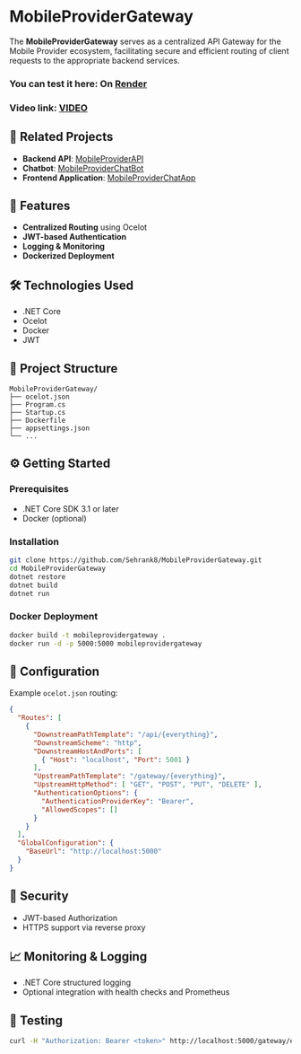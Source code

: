 
# MobileProviderGateway

The **MobileProviderGateway** serves as a centralized API Gateway for the Mobile Provider ecosystem, facilitating secure and efficient routing of client requests to the appropriate backend services.

### You can test it here: On [Render](https://mobileproviderchatapp.onrender.com)
### Video link: [VIDEO](https://drive.google.com/drive/folders/1iURph3ZgeGjW0-FUfo7s3M3Ar8QlmeFc?usp=sharing)
## 🔗 Related Projects

- **Backend API**: [MobileProviderAPI](https://github.com/Sehrank8/MobileProviderAPI)
- **Chatbot**: [MobileProviderChatBot](https://github.com/Sehrank8/MobileProviderChatBot)
- **Frontend Application**: [MobileProviderChatApp](https://github.com/Sehrank8/MobileProviderChatApp)

## 🚀 Features

- **Centralized Routing** using Ocelot
- **JWT-based Authentication**
- **Logging & Monitoring**
- **Dockerized Deployment**

## 🛠️ Technologies Used

- .NET Core
- Ocelot
- Docker
- JWT

## 📁 Project Structure

```
MobileProviderGateway/
├── ocelot.json
├── Program.cs
├── Startup.cs
├── Dockerfile
├── appsettings.json
└── ...
```

## ⚙️ Getting Started

### Prerequisites

- .NET Core SDK 3.1 or later
- Docker (optional)

### Installation

```bash
git clone https://github.com/Sehrank8/MobileProviderGateway.git
cd MobileProviderGateway
dotnet restore
dotnet build
dotnet run
```

### Docker Deployment

```bash
docker build -t mobileprovidergateway .
docker run -d -p 5000:5000 mobileprovidergateway
```

## 🔧 Configuration

Example `ocelot.json` routing:

```json
{
  "Routes": [
    {
      "DownstreamPathTemplate": "/api/{everything}",
      "DownstreamScheme": "http",
      "DownstreamHostAndPorts": [
        { "Host": "localhost", "Port": 5001 }
      ],
      "UpstreamPathTemplate": "/gateway/{everything}",
      "UpstreamHttpMethod": [ "GET", "POST", "PUT", "DELETE" ],
      "AuthenticationOptions": {
        "AuthenticationProviderKey": "Bearer",
        "AllowedScopes": []
      }
    }
  ],
  "GlobalConfiguration": {
    "BaseUrl": "http://localhost:5000"
  }
}
```

## 🔐 Security

- JWT-based Authorization
- HTTPS support via reverse proxy

## 📈 Monitoring & Logging

- .NET Core structured logging
- Optional integration with health checks and Prometheus

## 🧪 Testing

```bash
curl -H "Authorization: Bearer <token>" http://localhost:5000/gateway/endpoint
```
